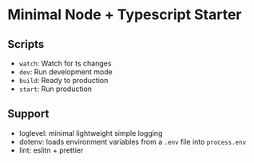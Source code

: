 # Minimal Node + Typescript Starter 

## Scripts

- `watch`: Watch for ts changes
- `dev`: Run development mode
- `build`: Ready to production
- `start`: Run production

## Support 

- loglevel: minimal lightweight simple logging
- dotenv: loads environment variables from a `.env` file into `process.env`
- lint: eslitn + prettier
